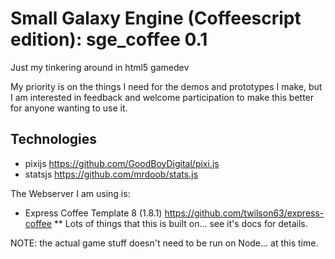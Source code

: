# Small Galaxy Engine (Coffeescript edition): sge_coffee 0.1

Just my tinkering around in html5 gamedev 

My priority is on the things I need for the demos and prototypes I make, but I am
interested in feedback and welcome participation to make this better for anyone 
wanting to use it.


## Technologies

* pixijs https://github.com/GoodBoyDigital/pixi.js
* statsjs https://github.com/mrdoob/stats.js

The Webserver I am using is:
* Express Coffee Template 8 (1.8.1)  https://github.com/twilson63/express-coffee
** Lots of things that this is built on... see it's docs for details.

NOTE: the actual game stuff doesn't need to be run on Node... at this time.

